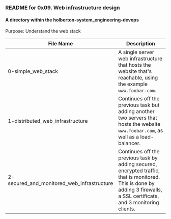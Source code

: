 ### README for 0x09. Web infrastructure design ###
#### A directory within the holberton-system_engineering-devops ####

Purpose:
Understand the web stack

| File Name | Description |
| --------- | ----------- |
| 0-simple_web_stack | A single server web infrastructure that hosts the website that's reachable, using the example `www.foobar.com`. |
| 1-distributed_web_infrastructure | Continues off the previous task but adding another two servers that hosts the website `www.foobar.com`, as well as a load-balancer. |
| 2-secured_and_monitored_web_infrastructure | Continues off the previous task by adding secured, encrypted traffic, that is monitored. This is done by adding 3 firewalls, a SSL certificate, and 3 monitoring clients. |
